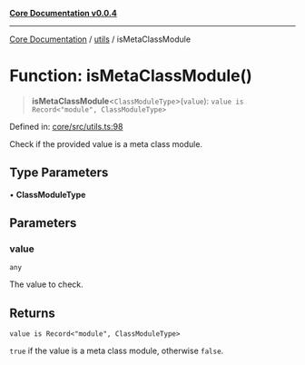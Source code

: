 [**Core Documentation v0.0.4**](../../README.md)

***

[Core Documentation](../../modules.md) / [utils](../README.md) / isMetaClassModule

# Function: isMetaClassModule()

> **isMetaClassModule**\<`ClassModuleType`\>(`value`): `value is Record<"module", ClassModuleType>`

Defined in: [core/src/utils.ts:98](https://github.com/stonemjs/core/blob/2adc2da4c7e3b5a9f593c198ba7e8ad639651777/src/utils.ts#L98)

Check if the provided value is a meta class module.

## Type Parameters

• **ClassModuleType**

## Parameters

### value

`any`

The value to check.

## Returns

`value is Record<"module", ClassModuleType>`

`true` if the value is a meta class module, otherwise `false`.
